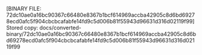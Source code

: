 [BINARY FILE: 72dc10ae0a16bc90367c66480e8367b1bcf614969accba42905c8d6bd69278ecd0afc5f904cbcbcafabfe14fd9c5d006b81f55943d96631d316d02119f99]
Stored copy: docs/converted-binary/72dc10ae0a16bc90367c66480e8367b1bcf614969accba42905c8d6bd69278ecd0afc5f904cbcbcafabfe14fd9c5d006b81f55943d96631d316d02119f99
